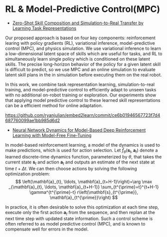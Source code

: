 # RL & Model-Predictive Control(MPC)

- [Zero-Shot Skill Composition and Simulation-to-Real Transfer by Learning Task Representations](https://arxiv.org/pdf/1810.02422.pdf)

Our proposed approach is based on four key components: reinforcement learing with policy gradients (RL), variational inference, model-predictive control (MPC), and physics simulation. We use variational inference to learn a low-dimensional latent space of skills which are useful for tasks, and RL to simultaneously learn single policy which is conditioned on these latent skills. The precise long-horizon behavior of the policy for a given latent skill is difficult to predict, so we use MPC and an online simulation to evaluate latent skill plans in the in simulation before executing them on the real robot.

In this work, we combine task representation learning, simulation-to-real training, and model-predictive control to efficiently adapt to unseen tasks with no additional on-robot training or exploration. Our experiments show that applying model predictive control to these learned skill representations can be a efficient method for online adaptation. 

https://github.com/ryanjulian/embed2learn/commit/ce6b01946567723f7d4687760099ae1bb985d6d2

- [Neural Network Dynamics for Model-Based Deep Reinforcement Learning with Model-Free Fine-Tuning](https://arxiv.org/pdf/1708.02596.pdf)

In model-based reinforcement learning, a model of the dynamics is used to make predictions, which is used for action selection. Let $\hat{f}_\theta(\mathbf{s}_t, \mathbf{a}_t)$ denote a learned discrete-time dynamics function, parameterized by $\theta$, that takes the current state $\mathbf{s}_t$ and action $\mathbf{a}_t$ and outputs an estimate of the next state at time $t+\Delta t$. We can then choose actions by solving the following optimization problem:
$$
\left(\mathbf{a}_{t}, \ldots, \mathbf{a}_{t+H-1}\right)=\arg \max _{\mathbf{a}_{t}, \ldots, \mathbf{a}_{t+H-1}} \sum_{t^{\prime}=t}^{t+H-1} \gamma^{t^{\prime}-t} r\left(\mathbf{s}_{t^{\prime}}, \mathbf{a}_{t^{\prime}}\right)
$$

In practice, it is often desirable to solve this optimization at each time step, execute only the first action $\mathbf{a}_t$ from the sequence, and then replan at the next time step with updated state information. Such a control scheme is often referred to as model predictive control (MPC), and is known to compensate well for errors in the model.

